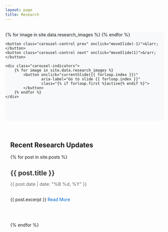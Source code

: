 ```yaml
---
layout: page
title: Research
---
```


<style>
	/* Carousel Styles */
	.carousel {
		position: relative;
		max-width: 800px;
		margin: 2rem auto;
		overflow: hidden;
		aspect-ratio: 16/9;
		background: #f8f9fa;
		border-radius: 8px;
	}

	.carousel .slide {
		position: absolute;
		width: 100%;
		height: 100%;
		opacity: 0;
		transition: opacity 0.5s ease-in-out;
		padding: 1rem;
		box-sizing: border-box;
		display: flex;
		flex-direction: column;
		align-items: center;
	}

	.carousel .slide.active {
		opacity: 1;
		z-index: 1;
	}

	.carousel .media-container {
		width: 100%;
		height: calc(100% - 60px);
		display: flex;
		align-items: center;
		justify-content: center;
	}

	.carousel img {
		max-width: 100%;
		max-height: 100%;
		object-fit: contain;
		border-radius: 8px;
		box-shadow: 0 2px 10px rgba(0,0,0,0.1);
	}

	.carousel img.gif-image {
		pointer-events: none;
		-webkit-user-select: none;
		-moz-user-select: none;
		-ms-user-select: none;
		user-select: none;
	}

	.carousel-control {
		position: absolute;
		top: 50%;
		transform: translateY(-50%);
		background: rgba(0,0,0,0.5);
		color: white;
		padding: 1rem;
		border: none;
		cursor: pointer;
		z-index: 10;
		border-radius: 50%;
		width: 40px;
		height: 40px;
		display: flex;
		align-items: center;
		justify-content: center;
		font-size: 20px;
	}

	.carousel-control:hover {
		background: rgba(0,0,0,0.7);
	}

	.carousel-control.prev {
		left: 1rem;
	}

	.carousel-control.next {
		right: 1rem;
	}

	.carousel-indicators {
		display: flex;
		justify-content: center;
		gap: 0.5rem;
		margin-top: 1rem;
		position: absolute;
		bottom: 1rem;
		left: 0;
		right: 0;
	}

	.carousel-indicators button {
		width: 10px;
		height: 10px;
		border-radius: 50%;
		border: none;
		background: #ccc;
		cursor: pointer;
		padding: 0;
	}

	.carousel-indicators button.active {
		background: #666;
	}

	.carousel-indicators button:hover {
		background: #999;
	}

	.caption {
		text-align: center;
		margin-top: 1rem;
		color: #333;
		font-size: 0.9rem;
		padding: 0 1rem;
	}

	/* Blog Posts Styles */
	.blog-posts {
		max-width: 800px;
		margin: 4rem auto 2rem;
		padding: 0 1rem;
	}

	.post-preview {
		margin-bottom: 2rem;
		padding-bottom: 2rem;
		border-bottom: 1px solid #eee;
	}

	.post-preview:last-child {
		border-bottom: none;
	}

	.post-preview h2 {
		margin-bottom: 0.5rem;
	}

	.post-preview h2 a {
		color: #333;
		text-decoration: none;
	}

	.post-preview h2 a:hover {
		color: #0066cc;
	}

	.post-meta {
		color: #666;
		font-size: 0.9rem;
		margin-bottom: 1rem;
	}

	.read-more {
		display: inline-block;
		margin-top: 1rem;
		color: #0066cc;
		text-decoration: none;
	}

	.read-more:hover {
		text-decoration: underline;
	}
</style>


<!-- Research Carousel -->
<div class="carousel" id="research-carousel">
	<div class="carousel-inner">
		{% for image in site.data.research_images %}
			<div class="slide">
				<div class="media-container">
					{% assign file_extension = image.file | split: '.' | last %}
					{% if file_extension == 'gif' %}
						<img src="{{ site.baseurl }}/assets/images/research/{{ image.file }}" 
							 alt="{{ image.caption }}"
							 class="gif-image"
							 loading="lazy">
					{% else %}
						<img src="{{ site.baseurl }}/assets/images/research/{{ image.file }}" 
							 alt="{{ image.caption }}"
							 loading="lazy">
					{% endif %}
				</div>
				<p class="caption">{{ image.caption }}</p>
			</div>
		{% endfor %}
	</div>
	
	<button class="carousel-control prev" onclick="moveSlide(-1)">&larr;</button>
	<button class="carousel-control next" onclick="moveSlide(1)">&rarr;</button>
	
	<div class="carousel-indicators">
		{% for image in site.data.research_images %}
			<button onclick="currentSlide({{ forloop.index }})" 
					aria-label="Go to slide {{ forloop.index }}"
					class="{% if forloop.first %}active{% endif %}">
			</button>
		{% endfor %}
	</div>
</div>

<!-- Blog Posts Section -->
<div class="blog-posts">
	<h2>Recent Research Updates</h2>
	{% for post in site.posts %}
		<article class="post-preview">
			<h2>
				<a href="{{ post.url | relative_url }}">{{ post.title }}</a>
			</h2>
			<p class="post-meta">{{ post.date | date: "%B %d, %Y" }}</p>
			{{ post.excerpt }}
			<a href="{{ post.url | relative_url }}" class="read-more">Read More</a>
		</article>
	{% endfor %}
</div>

<script>
	let slideIndex = 1;
	let timer = null;

	function showSlides(n) {
		const slides = document.querySelectorAll('.slide');
		const indicators = document.querySelectorAll('.carousel-indicators button');
		
		if (!slides.length) return;
		
		if (n > slides.length) slideIndex = 1;
		if (n < 1) slideIndex = slides.length;
		
		slides.forEach(slide => {
			slide.style.display = 'none';
			slide.classList.remove('active');
		});
		
		indicators.forEach(indicator => {
			indicator.classList.remove('active');
		});
		
		slides[slideIndex - 1].style.display = 'flex';
		slides[slideIndex - 1].classList.add('active');
		indicators[slideIndex - 1].classList.add('active');
		
		// Reset timer
		if (timer) clearTimeout(timer);
		timer = setTimeout(() => moveSlide(1), 5000);
	}

	function moveSlide(n) {
		showSlides(slideIndex += n);
	}

	function currentSlide(n) {
		showSlides(slideIndex = n);
	}

	// Initialize carousel
	document.addEventListener('DOMContentLoaded', function() {
		if (document.querySelector('.carousel')) {
			showSlides(slideIndex);
		}
	});
</script>